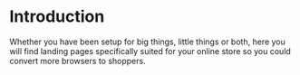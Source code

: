 # Introduction

Whether you have been setup for big things, little things or both, here you will find landing pages specifically suited for your online store so you could convert more browsers to shoppers.